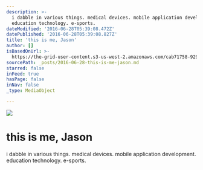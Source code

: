 ```yaml
---
description: >-
  i dabble in various things. medical devices. mobile application development.
  education technology. e-sports.
dateModified: '2016-06-28T05:39:08.472Z'
datePublished: '2016-06-28T05:39:08.827Z'
title: 'this is me, Jason'
author: []
isBasedOnUrl: >-
  https://the-grid-user-content.s3-us-west-2.amazonaws.com/cab71758-929c-47c5-8a6b-5afecc944f62.jpg
sourcePath: _posts/2016-06-28-this-is-me-jason.md
starred: false
inFeed: true
hasPage: false
inNav: false
_type: MediaObject

---
```

![](https://the-grid-user-content.s3-us-west-2.amazonaws.com/cab71758-929c-47c5-8a6b-5afecc944f62.jpg)

# this is me, Jason

i dabble in various things. medical devices. mobile application development. education technology. e-sports.